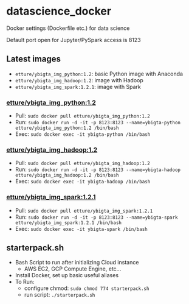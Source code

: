 # datascience_docker
Docker settings (Dockerfile etc.) for data science

Default port open for Jupyter/PySpark access is 8123

## Latest images
- `etture/ybigta_img_python:1.2`: basic Python image with Anaconda
- `etture/ybigta_img_hadoop:1.2`: image with Hadoop
- `etture/ybigta_img_spark:1.2.1`: image with Spark

### [etture/ybigta_img_python:1.2](https://github.com/etture/datascience_docker/tree/master/ybigta_img_python/1.2)
- Pull: `sudo docker pull etture/ybigta_img_python:1.2`
- Run: `sudo docker run -d -it -p 8123:8123 --name=ybigta-python etture/ybigta_img_python:1.2 /bin/bash`
- Exec: `sudo docker exec -it ybigta-python /bin/bash`

### [etture/ybigta_img_hadoop:1.2](https://github.com/etture/datascience_docker/tree/master/ybigta_img_hadoop/1.2)
- Pull: `sudo docker pull etture/ybigta_img_hadoop:1.2`
- Run: `sudo docker run -d -it -p 8123:8123 --name=ybigta-hadoop etture/ybigta_img_hadoop:1.2 /bin/bash`
- Exec: `sudo docker exec -it ybigta-hadoop /bin/bash`

### [etture/ybigta_img_spark:1.2.1](https://github.com/etture/datascience_docker/tree/master/ybigta_img_spark/1.2.1)
- Pull: `sudo docker pull etture/ybigta_img_spark:1.2.1`
- Run: `sudo docker run -d -it -p 8123:8123 --name=ybigta-spark etture/ybigta_img_spark:1.2.1 /bin/bash`
- Exec: `sudo docker exec -it ybigta-spark /bin/bash`

## starterpack.sh
- Bash Script to run after initializing Cloud instance
    - AWS EC2, GCP Compute Engine, etc...
- Install Docker, set up basic useful aliases
- To Run:
    - configure chmod: `sudo chmod 774 starterpack.sh`
    - run script: `./starterpack.sh`
